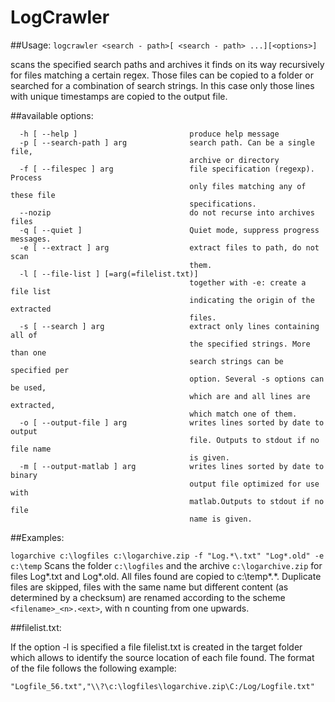# LogCrawler

##Usage: 
`logcrawler <search - path>[ <search - path> ...][<options>]`

scans the specified search paths and archives it finds on its way recursively for files matching a certain regex. Those files can be copied to a folder or searched for a combination of search strings. In this case only those lines with unique timestamps are copied to the output file.

##available options:
```
  -h [ --help ]                         produce help message
  -p [ --search-path ] arg              search path. Can be a single file,
                                        archive or directory
  -f [ --filespec ] arg                 file specification (regexp). Process
                                        only files matching any of these file
                                        specifications.
  --nozip                               do not recurse into archives files
  -q [ --quiet ]                        Quiet mode, suppress progress messages.
  -e [ --extract ] arg                  extract files to path, do not scan
                                        them.
  -l [ --file-list ] [=arg(=filelist.txt)]
                                        together with -e: create a file list
                                        indicating the origin of the extracted
                                        files.
  -s [ --search ] arg                   extract only lines containing all of
                                        the specified strings. More than one
                                        search strings can be specified per
                                        option. Several -s options can be used,
                                        which are and all lines are extracted,
                                        which match one of them.
  -o [ --output-file ] arg              writes lines sorted by date to output
                                        file. Outputs to stdout if no file name
                                        is given.
  -m [ --output-matlab ] arg            writes lines sorted by date to binary
                                        output file optimized for use with
                                        matlab.Outputs to stdout if no file
                                        name is given.
```

##Examples:

`logarchive c:\logfiles c:\logarchive.zip -f "Log.*\.txt" "Log*.old" -e c:\temp`
Scans the folder `c:\logfiles` and the archive `c:\logarchive.zip` for files Log*.txt and Log*.old.
All files found are copied to c:\temp\*.*. Duplicate files are skipped, files with the same name but different content (as determined by a checksum) are renamed according to the scheme `<filename>_<n>.<ext>`, with n counting from one upwards.

##filelist.txt:

If the option -l is specified a file filelist.txt is created in the target folder which allows to identify the source location of each file found. The format of the file follows the following example:

`"Logfile_56.txt","\\?\c:\logfiles\logarchive.zip\C:/Log/Logfile.txt"`

